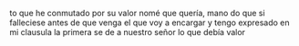 to que he conmutado por su valor nomé que quería, mano
do que si falleciese antes de que venga el que voy a encargar y
tengo expresado en mi clausula la primera se de a nuestro señor
lo que debía valor